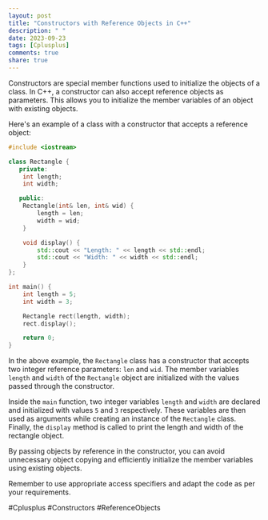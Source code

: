 ```yaml
---
layout: post
title: "Constructors with Reference Objects in C++"
description: " "
date: 2023-09-23
tags: [Cplusplus]
comments: true
share: true
---
```


Constructors are special member functions used to initialize the objects of a class. In C++, a constructor can also accept reference objects as parameters. This allows you to initialize the member variables of an object with existing objects.

Here's an example of a class with a constructor that accepts a reference object:

```cpp
#include <iostream>

class Rectangle {
   private:
    int length;
    int width;

   public:
    Rectangle(int& len, int& wid) {
        length = len;
        width = wid;
    }

    void display() {
        std::cout << "Length: " << length << std::endl;
        std::cout << "Width: " << width << std::endl;
    }
};

int main() {
    int length = 5;
    int width = 3;

    Rectangle rect(length, width);
    rect.display();

    return 0;
}
```

In the above example, the `Rectangle` class has a constructor that accepts two integer reference parameters: `len` and `wid`. The member variables `length` and `width` of the `Rectangle` object are initialized with the values passed through the constructor.

Inside the `main` function, two integer variables `length` and `width` are declared and initialized with values `5` and `3` respectively. These variables are then used as arguments while creating an instance of the `Rectangle` class. Finally, the `display` method is called to print the length and width of the rectangle object.

By passing objects by reference in the constructor, you can avoid unnecessary object copying and efficiently initialize the member variables using existing objects.

Remember to use appropriate access specifiers and adapt the code as per your requirements.

#Cplusplus #Constructors #ReferenceObjects